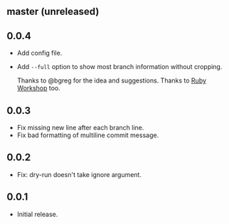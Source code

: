 ## master (unreleased)

## 0.0.4

* Add config file.

* Add `--full` option to show most branch information without cropping.

  Thanks to @bgreg for the idea and suggestions. Thanks to
  [Ruby Workshop](http://www.meetup.com/Silicone-Valley-Ruby-Workshop/) too.

## 0.0.3

* Fix missing new line after each branch line.
* Fix bad formatting of multiline commit message.

## 0.0.2

* Fix: dry-run doesn't take ignore argument.

## 0.0.1

* Initial release.

